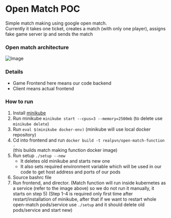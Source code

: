 # Open Match POC
Simple match making using google open match.<br>
Currently it takes one ticket, creates a match (with only one player), assigns fake game server ip and sends the match

### Open match architecture<br>
![Image](https://open-match.dev/site/images/loam_create.png)

### Details
- Game Frontend here means our code backend
- Client means actual frontend

### How to run
1. Install [minikube](https://minikube.sigs.k8s.io/docs/start/)
2. Run minikube `minikube start --cpus=3 --memory=2500mb` (to delete use `minikube delete`)
3. Run `eval $(minikube docker-env)` (minikube will use local docker repository)
4. Cd into frontend and run `docker build -t realpvn/open-match-function .`<br>
(this builds match making function docker image)
5. Run setup `./setup --new`
    - It deletes old minikube and starts new one
    - It also sets required environment variable which will be used in our code to get host address and ports of our pods
6. Source bashrc file
7. Run frontend, and director. (Match function will run inside kubernetes as a service (refer to the image above) so we do not run it manually, it starts on step 5)
(Step 1-4 is required only first time after restart/installation of minikube, after that if we want to restart whole open-match pods/service use `./setup` and it should delete old pods/service and start new)
